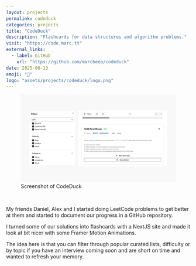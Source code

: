 ```yaml
---
layout: projects
permalink: codeduck
categories: projects
title: "CodeDuck"
description: "Flashcards for data structures and algorithm problems."
visit: "https://code.marc.tt"
external_links:
  - label: GitHub
    url: "https://github.com/marcbeep/codeduck"
date: 2025-06-13
emoji: "🦆"
logo: "assets/projects/codeduck/logo.png"
---
```


<figure>
  <img src="assets/projects/codeduck/1.webp" alt="Screenshot of CodeDuck">
  <figcaption>Screenshot of CodeDuck</figcaption>
</figure>

<br>

My friends Daniel, Alex and I started doing LeetCode problems to get better at them and started to document our progress in a GitHub repository.

I turned some of our solutions into flashcards with a NextJS site and made it look at bit nicer with some Framer Motion Animations.

The idea here is that you can filter through popular curated lists, difficulty or by topic if you have an interview coming soon and are short on time and wanted to refresh your memory.